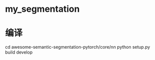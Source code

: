 # my_segmentation

# 编译
cd awesome-semantic-segmentation-pytorch/core/nn
python setup.py build develop
